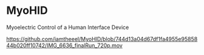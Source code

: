 # MyoHID
Myoelectric Control of a Human Interface Device




https://github.com/iamtheeel/MyoHID/blob/744d13a04d67df1fa4955e9585844b020ff10742/IMG_6636_finalRun_720p.mov
